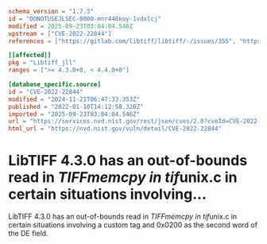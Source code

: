 ```toml
schema_version = "1.7.3"
id = "DONOTUSEJLSEC-0000-mnr448koy-1vdxlcj"
modified = 2025-09-23T03:04:04.546Z
upstream = ["CVE-2022-22844"]
references = ["https://gitlab.com/libtiff/libtiff/-/issues/355", "https://gitlab.com/libtiff/libtiff/-/merge_requests/287", "https://lists.debian.org/debian-lts-announce/2022/03/msg00001.html", "https://security.gentoo.org/glsa/202210-10", "https://security.netapp.com/advisory/ntap-20220311-0002/", "https://www.debian.org/security/2022/dsa-5108", "https://gitlab.com/libtiff/libtiff/-/issues/355", "https://gitlab.com/libtiff/libtiff/-/merge_requests/287", "https://lists.debian.org/debian-lts-announce/2022/03/msg00001.html", "https://security.gentoo.org/glsa/202210-10", "https://security.netapp.com/advisory/ntap-20220311-0002/", "https://www.debian.org/security/2022/dsa-5108"]

[[affected]]
pkg = "Libtiff_jll"
ranges = [">= 4.3.0+0, < 4.4.0+0"]

[database_specific.source]
id = "CVE-2022-22844"
modified = "2024-11-21T06:47:33.353Z"
published = "2022-01-10T14:12:58.320Z"
imported = "2025-09-23T03:04:04.546Z"
url = "https://services.nvd.nist.gov/rest/json/cves/2.0?cveId=CVE-2022-22844"
html_url = "https://nvd.nist.gov/vuln/detail/CVE-2022-22844"
```

# LibTIFF 4.3.0 has an out-of-bounds read in *TIFFmemcpy in tif*unix.c in certain situations involving...

LibTIFF 4.3.0 has an out-of-bounds read in *TIFFmemcpy in tif*unix.c in certain situations involving a custom tag and 0x0200 as the second word of the DE field.

